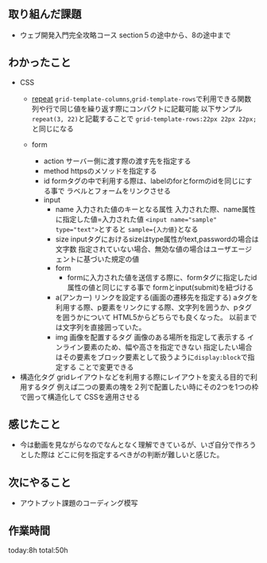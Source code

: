 ## 取り組んだ課題
*  ウェブ開発入門完全攻略コース section５の途中から、8の途中まで
## わかったこと

* CSS
  * [repeat](https://developer.mozilla.org/ja/docs/Web/CSS/repeat)
    `grid-template-columns`,`grid-template-rows`で利用できる関数
    列や行で同じ値を繰り返す際にコンパクトに記載可能
    以下サンプル
    `repeat(3, 22)`と記載することで
    `grid-template-rows:22px 22px 22px;`と同じになる
    
  * form
    * action
      サーバー側に渡す際の渡す先を指定する
    * method
      httpsのメソッドを指定する
    * id
      formタグの中で利用する際は、labelのforとformのidを同じにする事で
      ラベルとフォームをリンクさせる
    * input
      * name
        入力された値のキーとなる属性
        入力された際、name属性に指定した値=入力された値
        `<input name="sample" type="text">`とすると
        `sample={入力値}`となる
      * size
        inputタグにおけるsizeはtype属性がtext,passwordの場合は文字数
        指定されていない場合、無効な値の場合はユーザエージェントに基づいた規定の値
      * form
        * formに入力された値を送信する際に、formタグに指定したid属性の値と同じにする事で
          formとinput(submit)を紐づける
      * a(アンカー)
        リンクを設定する(画面の遷移先を指定する)
        aタグを利用する際、p要素をリンクにする際、文字列を囲うか、pタグを囲うかについて
        HTML5からどちらでも良くなった。
        以前までは文字列を直接囲っていた。
      * img
        画像を配置するタグ
        画像のある場所を指定して表示する
        インライン要素のため、幅や高さを指定できない
        指定したい場合はその要素をブロック要素として扱うように`display:block`で指定する
        ことで変更できる
* 構造化タグ
  gridレイアウトなどを利用する際にレイアウトを変える目的で利用するタグ
  例えば二つの要素の塊を２列で配置したい時にその2つを1つの枠で囲って構造化して
  CSSを適用させる
  
## 感じたこと
* 今は動画を見ながらなのでなんとなく理解できているが、いざ自分で作ろうとした際は
  どこに何を指定するべきがの判断が難しいと感じた。
## 次にやること 
* アウトプット課題のコーディング模写
## 作業時間
 today:8h
 total:50h
